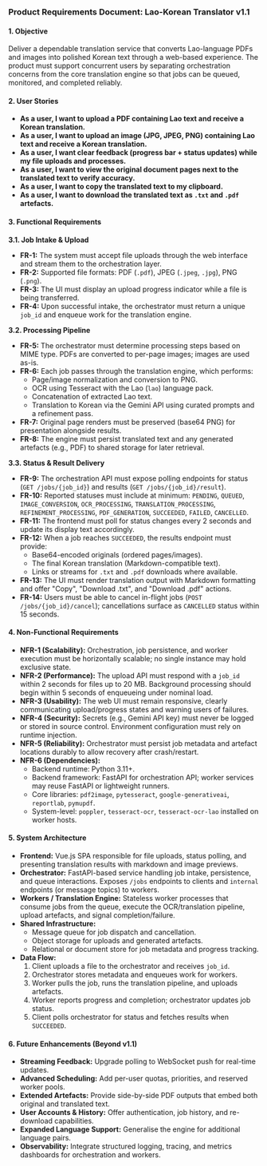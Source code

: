 ﻿### **Product Requirements Document: Lao-Korean Translator v1.1**
#### **1. Objective**

Deliver a dependable translation service that converts Lao-language PDFs and images into polished Korean text through a web-based experience. The product must support concurrent users by separating orchestration concerns from the core translation engine so that jobs can be queued, monitored, and completed reliably.

#### **2. User Stories**

* **As a user, I want to upload a PDF containing Lao text and receive a Korean translation.**
* **As a user, I want to upload an image (JPG, JPEG, PNG) containing Lao text and receive a Korean translation.**
* **As a user, I want clear feedback (progress bar + status updates) while my file uploads and processes.**
* **As a user, I want to view the original document pages next to the translated text to verify accuracy.**
* **As a user, I want to copy the translated text to my clipboard.**
* **As a user, I want to download the translated text as `.txt` and `.pdf` artefacts.**

#### **3. Functional Requirements**

**3.1. Job Intake & Upload**
* **FR-1:** The system must accept file uploads through the web interface and stream them to the orchestration layer.
* **FR-2:** Supported file formats: PDF (`.pdf`), JPEG (`.jpeg`, `.jpg`), PNG (`.png`).
* **FR-3:** The UI must display an upload progress indicator while a file is being transferred.
* **FR-4:** Upon successful intake, the orchestrator must return a unique `job_id` and enqueue work for the translation engine.

**3.2. Processing Pipeline**
* **FR-5:** The orchestrator must determine processing steps based on MIME type. PDFs are converted to per-page images; images are used as-is.
* **FR-6:** Each job passes through the translation engine, which performs:
  * Page/image normalization and conversion to PNG.
  * OCR using Tesseract with the Lao (`lao`) language pack.
  * Concatenation of extracted Lao text.
  * Translation to Korean via the Gemini API using curated prompts and a refinement pass.
* **FR-7:** Original page renders must be preserved (base64 PNG) for presentation alongside results.
* **FR-8:** The engine must persist translated text and any generated artefacts (e.g., PDF) to shared storage for later retrieval.

**3.3. Status & Result Delivery**
* **FR-9:** The orchestration API must expose polling endpoints for status (`GET /jobs/{job_id}`) and results (`GET /jobs/{job_id}/result`).
* **FR-10:** Reported statuses must include at minimum: `PENDING`, `QUEUED`, `IMAGE_CONVERSION`, `OCR_PROCESSING`, `TRANSLATION_PROCESSING`, `REFINEMENT_PROCESSING`, `PDF_GENERATION`, `SUCCEEDED`, `FAILED`, `CANCELLED`.
* **FR-11:** The frontend must poll for status changes every 2 seconds and update its display text accordingly.
* **FR-12:** When a job reaches `SUCCEEDED`, the results endpoint must provide:
  * Base64-encoded originals (ordered pages/images).
  * The final Korean translation (Markdown-compatible text).
  * Links or streams for `.txt` and `.pdf` downloads where available.
* **FR-13:** The UI must render translation output with Markdown formatting and offer "Copy", "Download .txt", and "Download .pdf" actions.
* **FR-14:** Users must be able to cancel in-flight jobs (`POST /jobs/{job_id}/cancel`); cancellations surface as `CANCELLED` status within 15 seconds.

#### **4. Non-Functional Requirements**

* **NFR-1 (Scalability):** Orchestration, job persistence, and worker execution must be horizontally scalable; no single instance may hold exclusive state.
* **NFR-2 (Performance):** The upload API must respond with a `job_id` within 2 seconds for files up to 20 MB. Background processing should begin within 5 seconds of enqueueing under nominal load.
* **NFR-3 (Usability):** The web UI must remain responsive, clearly communicating upload/progress states and warning users of failures.
* **NFR-4 (Security):** Secrets (e.g., Gemini API key) must never be logged or stored in source control. Environment configuration must rely on runtime injection.
* **NFR-5 (Reliability):** Orchestrator must persist job metadata and artefact locations durably to allow recovery after crash/restart.
* **NFR-6 (Dependencies):**
  * Backend runtime: Python 3.11+.
  * Backend framework: FastAPI for orchestration API; worker services may reuse FastAPI or lightweight runners.
  * Core libraries: `pdf2image`, `pytesseract`, `google-generativeai`, `reportlab`, `pymupdf`.
  * System-level: `poppler`, `tesseract-ocr`, `tesseract-ocr-lao` installed on worker hosts.

#### **5. System Architecture**

* **Frontend:** Vue.js SPA responsible for file uploads, status polling, and presenting translation results with markdown and image previews.
* **Orchestrator:** FastAPI-based service handling job intake, persistence, and queue interactions. Exposes `/jobs` endpoints to clients and `internal` endpoints (or message topics) to workers.
* **Workers / Translation Engine:** Stateless worker processes that consume jobs from the queue, execute the OCR/translation pipeline, upload artefacts, and signal completion/failure.
* **Shared Infrastructure:**
  * Message queue for job dispatch and cancellation.
  * Object storage for uploads and generated artefacts.
  * Relational or document store for job metadata and progress tracking.
* **Data Flow:**
  1. Client uploads a file to the orchestrator and receives `job_id`.
  2. Orchestrator stores metadata and enqueues work for workers.
  3. Worker pulls the job, runs the translation pipeline, and uploads artefacts.
  4. Worker reports progress and completion; orchestrator updates job status.
  5. Client polls orchestrator for status and fetches results when `SUCCEEDED`.

#### **6. Future Enhancements (Beyond v1.1)**

* **Streaming Feedback:** Upgrade polling to WebSocket push for real-time updates.
* **Advanced Scheduling:** Add per-user quotas, priorities, and reserved worker pools.
* **Extended Artefacts:** Provide side-by-side PDF outputs that embed both original and translated text.
* **User Accounts & History:** Offer authentication, job history, and re-download capabilities.
* **Expanded Language Support:** Generalise the engine for additional language pairs.
* **Observability:** Integrate structured logging, tracing, and metrics dashboards for orchestration and workers.
